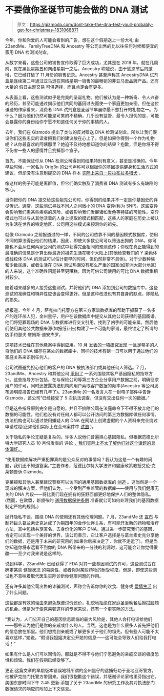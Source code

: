 # 不要做你圣诞节可能会做的 DNA 测试

> 原文：<https://gizmodo.com/dont-take-the-dna-test-youll-probably-get-for-christmas-1831068871>

今年，你和你爱的人可能会看到的广告，想在这个假期送上一份大礼:由 23andMe、FamilyTreeDNA 和 Ancestry 等公司出售的比以往任何时候都便宜的家用 DNA 检测试剂盒。



从数字来看，这些公司的销售宣传取得了巨大成功，尤其是在 2018 年。就在几周前，就在黑色星期五和网络星期一之后，Ancestry 吹嘘说，由于感恩节后的激增，它已经打破了 11 月份的销售记录。Ancestry 甚至声称其 AncestryDNA 试剂盒是连续第二年通过亚马逊在网络星期一销售的最畅销的非亚马逊品牌产品。还有大量的 [假日主题交易](https://dnabargains.com/) 可供选择，而且肯定会有更多。

从表面上看，这些测试似乎是完美的圣诞礼物。他们被认为是一种新奇、令人兴奋的经历，甚至可能通过揭示他们共同的基因过去而使一个家庭更加亲密。但在这位谦逊的作家看来，消费者 DNA 试剂盒是圣诞节早晨你最不想打开的礼物之一。为什么？因为他们仍然可能是可笑的不精确，几乎没有监管，最令人担忧的是，可能会暴露你的身份给你宁愿不知道任何关于你的事情的人。

去年，我们在 Gizmodo 提出了类似的反对赠送 DNA 检测试剂盒。所以让我们假设你们这些忠实的读者把我们的建议放在心上了。但是如果你得到一个作为礼物呢？从你最喜欢的阿姨那里？她迫不及待地想知道你的结果？抱歉，但是你将不得不伤害一些人的感情并且扔掉那个盒子。

首先，不能保证你从 DNA 检测公司得到的结果特别有意义，甚至是准确的。今年早些时候，一家名为 Orig3n 的公司声称可以根据你的基因提供健身和生活方式的建议，但却没有注意到提交的 DNA 样本 [实际上来自一只拉布拉多猎犬](https://gizmodo.com/report-a-dna-testing-company-could-not-tell-the-differ-1825715321#_ga=2.235593345.1299438454.1545061839-3674648492.1521482270) 。

像这样的例子可能是离群值，但它们确实触及了消费者 DNA 测试有多么有缺陷的核心。

当你把你的 DNA 提交给这些祖先公司时，你得到的结果并不一定是你基因史的详尽传记。通常，这些测试寻找不同人之间微小的 DNA 变异(称为 SNP)。这些变异会影响我们患某些疾病的风险，或者影响我们发展诸如发色等特征的可能性。变异模式也可以与从其他活着的人身上提取的模式相匹配，这些人的家庭在历史上被认为生活在世界的特定地区，公司用这些模式来预测你的祖先。

就像 Gizmodo 之前报道过的一样，不同的公司依靠不同的基因模式数据库，使用不同的算法得出他们的结果。因此，即使大多数公司可以筛选出狗的 DNA，你可能也不会从任何两家公司的测试中获得完全相同的预测遗传；你现在真正能得到的最准确的信息是计算出你最近的祖先生活在哪个大陆上(其他检查我们的 Y 染色体或线粒体 DNA 的测试可以估计更早的时间，但仍然非常不具体)。对于少数种族和少数民族，或者生活在 DNA 测试热潮没有那么严重的国家(如非洲大部分地区)的人来说，这个准确性问题甚至更糟糕，因为可供公司使用的可比 DNA 数据集相对较少。

随着越来越多的人接受这些测试，并将他们的 DNA 添加到公司的数据库中，这些测试的准确性和特异性应该会变得更好。但是这种改进也有其自身的缺点，即隐私的损失。

据报道，今年 4 月，萨克拉门托警方在第三方家谱数据库的帮助下抓获了一名多产的连环杀人犯，金州黑仔，用户在该数据库中提交从其他公司获得的基因图谱。他们将犯罪现场的 DNA 与数据库进行交叉引用，找到了凶手的可能亲属，然后他们使用其他公共数据来源(如报纸讣告)构建了一个可能的家谱，最终锁定了所谓的凶手约瑟夫·詹姆斯·迪安杰罗。

这项技术已经在其他悬案中得到应用。10 月 [发表的一项研究发现](https://gizmodo.com/ancestry-sites-could-soon-expose-nearly-anyones-identit-1829685818) 一旦足够多的人将他们的 DNA 储存在某处的数据库中，同样的技术有朝一日可以用于通过他们的家庭关系来识别任何人。

公司试图避免担心他们的客户的 DNA 被执法部门或其他任何人筛选。7 月，23andMe、Ancestry 和其他公司 [采用了](https://gizmodo.com/ancestry-and-23andme-agree-to-new-rules-to-make-you-fee-1828001465) 一系列围绕其客户基因隐私的指导方针。这些指导方针包括，在与保险公司等第三方企业分享用户数据之前，明确征求用户的许可，同时还披露执法机构向用户索取客户数据的频率(Ancestry 等公司发布透明度报告已经有几年了)。23andMe 的一名发言人在一封电子邮件中告诉 Gizmodo，该公司“已经接受了 5 次执法调查，但没有交出任何一次的数据。”

但是这些指导原则完全是自愿的，并且不排除公司在法庭命令下不得不放弃他们的数据的可能性。他们也没有对任何人都可以公开访问的第三方数据库做任何事情。执法机构也可以通过使用嫌疑人的 DNA 在网站上创建虚假的个人资料来完全绕过申请过程(正如他们实际上在金州案件中 [试图](https://gizmodo.com/report-police-forced-a-dna-testing-company-to-share-a-1825687924) )。

关于隐私的争论无疑是复杂的。许多人说他们普遍担心基因隐私，但根据范德比尔特大学研究人员 10 月份发表的 评论 [，我们实际上不太了解他们对这个话题的具体偏好。](https://journals.plos.org/plosone/article?id=10.1371/journal.pone.0204417)

“使用数据库解决严重犯罪真的是公众反对的事情吗？我认为这是一个有趣的问题，我们还不知道答案，”主要作者，范德比尔特大学法律和健康政策教授艾伦·克莱顿告诉 Gizmodo。

克莱顿和其他人甚至建议警察可以访问的通用基因数据库的 [创造](https://singularityhub.com/2018/11/27/would-a-universal-genetic-database-be-a-crime-solving-wonder-or-an-orwellian-nightmare/#sm.00001cptijdbwyf27xqjuzeo4fgf2) 。这当然是一个现成的解决方案，但他们认为，一个受到严格监管的数据库——使用与我们健康无关的 DNA 片段——将比我们现在拥有的狂野西部更好地保护人们的整体隐私。(然而，在欧盟，新颁布的 [通用数据保护条例](https://www.economist.com/business/2018/04/05/europes-tough-new-data-protection-law) 准备就公司如何处理我们的基因数据制定严格的规则。)

抛开隐私不谈，围绕 DNA 的使用还有其他伦理问题。7 月，23andMe 还 [宣布](https://gizmodo.com/23andme-is-getting-lots-of-money-from-big-pharma-to-sha-1827891890) 与制药巨头葛兰素史克达成了为期四年的合作伙伴关系，有可能开发新的药物和治疗方法，其中包括共享匿名、去身份化的客户 DNA。通过进一步研究我们的基因，肯定可以实现一个美好的世界，该公司表示，它让客户选择是与葛兰素史克分享他们的数据，还是用于未来的研究目的(如果你后来决定了，你就不走运了)。但是当你知道你将永远看不到你的 DNA 所带来的一分钱的利润时，这可能会让你觉得很酸——至少对我来说是这样的。

说到科学，23andMe 已经获得了 FDA 对其一些基因测试的许可，这些测试旨在确定某些 [健康状况](https://gizmodo.com/23andme-gets-fda-green-light-to-sell-first-consumer-dna-1823550398) 的易感性，或者你对某些药物的耐受程度。但是，即使这些测试也不意味着取代医生实际诊断你健康问题的作用。

还有许多其他公司出售的诈骗测试，声称会告诉你你的饮食、健身或 [爱情生活](https://gizmodo.com/please-do-not-send-your-spit-to-this-dna-dating-app-1821653715) 出了什么问题。

这些都是有效的理由来避免族谱讨价还价，礼貌地拒绝在家庭圣诞晚餐后擦拭脸颊的机会。但是对于像克莱顿这样的专家来说，还有一个更实际的方法。

“我认为，人们公开自己的基因信息面临的最大风险是，其他人会打电话给他们——那些认为他们是你的亲戚或什么的人。当然，这也是为什么很多人首先把他们的信息放在那里。他们想找到亲戚或了解更多关于他们的祖先。但有些人可能不太喜欢这样，”她说。“假设我姐姐决定公开她的信息——这可能会导致人们给我打电话！”

如果有什么是人们可以同情的，那就是不得不与他们宁愿避免的亲戚交谈的极度恐惧和烦恼。我们在假期已经受够了。

更正:这篇文章的早期版本错误地将所谓的金州黑仔的逮捕归功于圣地亚哥警方。他被萨克拉门托警方带回来。我们很抱歉这个错误，并感谢评论家格里芬指出它。美国东部时间下午 2:45 更新:添加了关于 23andMe 的研究工作及其对执法部门数据请求的响应的附加上下文信息。